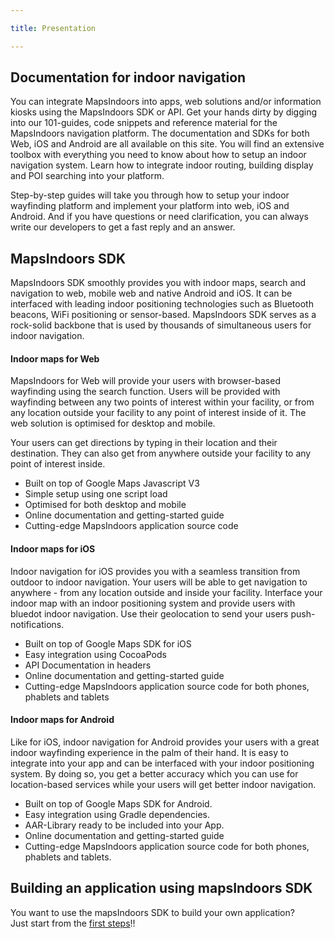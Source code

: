 ```yaml
---

title: Presentation

---
```

##  Documentation for indoor navigation

You can integrate MapsIndoors into apps, web solutions and/or information kiosks using the MapsIndoors SDK or API. Get your hands dirty by digging into our 101-guides, code snippets and reference material for the MapsIndoors navigation platform. The documentation and SDKs for both Web, iOS and Android are all available on this site.
You will find an extensive toolbox with everything you need to know about how to setup an indoor navigation system. Learn how to integrate indoor routing, building display and POI searching into your platform.


Step-by-step guides will take you through how to setup your indoor wayfinding platform and implement your platform into web, iOS and Android. And if you have questions or need clarification, you can always write our developers to get a fast reply and an answer.

##  MapsIndoors SDK

MapsIndoors SDK smoothly provides you with indoor maps, search and navigation to web, mobile web and native Android and iOS. It can be interfaced with leading indoor positioning technologies such as Bluetooth beacons, WiFi positioning or sensor-based. MapsIndoors SDK serves as a rock-solid backbone that is used by thousands of simultaneous users for indoor navigation.

####  Indoor maps for Web

MapsIndoors for Web will provide your users with browser-based wayfinding using the search function. Users will be provided with wayfinding between any two points of interest within your facility, or from any location outside your facility to any point of interest inside of it. The web solution is optimised for desktop and mobile.

Your users can get directions by typing in their location and their destination. They can also get from anywhere outside your facility to any point of interest inside.

* Built on top of Google Maps Javascript V3
* Simple setup using one script load
* Optimised for both desktop and mobile
* Online documentation and getting-started guide
* Cutting-edge MapsIndoors application source code

####  Indoor maps for iOS

Indoor navigation for iOS provides you with a seamless transition from outdoor to indoor navigation. Your users will be able to get navigation to anywhere - from any location outside and inside your facility. Interface your indoor map with an indoor positioning system and provide users with bluedot indoor navigation. Use their geolocation to send your users push-notifications.

* Built on top of Google Maps SDK for iOS
* Easy integration using CocoaPods
* API Documentation in headers
* Online documentation and getting-started guide
* Cutting-edge MapsIndoors application source code for both phones, phablets and tablets

####  Indoor maps for Android

Like for iOS, indoor navigation for Android provides your users with a great indoor wayfinding experience in the palm of their hand. It is easy to integrate into your app and can be interfaced with your indoor positioning system. By doing so, you get a better accuracy which you can use for location-based services while your users will get better indoor navigation.

* Built on top of Google Maps SDK for Android.
* Easy integration using Gradle dependencies.
* AAR-Library ready to be included into your App.
* Online documentation and getting-started guide
* Cutting-edge MapsIndoors application source code for both phones, phablets and tablets.

##  Building an application using mapsIndoors SDK

You want to use the mapsIndoors SDK to build your own application?   
Just start from the [first steps](/firststeps)!!
